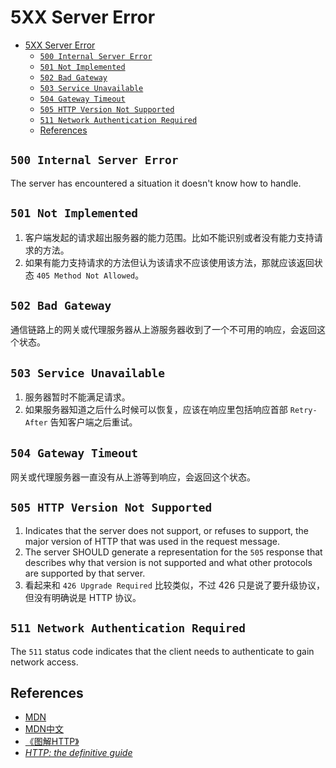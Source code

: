 # 5XX Server Error


<!-- TOC -->

- [5XX Server Error](#5xx-server-error)
    - [`500 Internal Server Error`](#500-internal-server-error)
    - [`501 Not Implemented`](#501-not-implemented)
    - [`502 Bad Gateway`](#502-bad-gateway)
    - [`503 Service Unavailable`](#503-service-unavailable)
    - [`504 Gateway Timeout`](#504-gateway-timeout)
    - [`505 HTTP Version Not Supported`](#505-http-version-not-supported)
    - [`511 Network Authentication Required`](#511-network-authentication-required)
    - [References](#references)

<!-- /TOC -->


## `500 Internal Server Error`
The server has encountered a situation it doesn't know how to handle.


## `501 Not Implemented`
1. 客户端发起的请求超出服务器的能力范围。比如不能识别或者没有能力支持请求的方法。
2. 如果有能力支持请求的方法但认为该请求不应该使用该方法，那就应该返回状态 `405 Method Not Allowed`。


## `502 Bad Gateway`
通信链路上的网关或代理服务器从上游服务器收到了一个不可用的响应，会返回这个状态。


## `503 Service Unavailable`
1. 服务器暂时不能满足请求。
2. 如果服务器知道之后什么时候可以恢复，应该在响应里包括响应首部 `Retry-After` 告知客户端之后重试。


## `504 Gateway Timeout`
网关或代理服务器一直没有从上游等到响应，会返回这个状态。


## `505 HTTP Version Not Supported`
1. Indicates that the server does not support, or refuses to support, the major version of HTTP that was used in the request message.  
2. The server SHOULD generate a representation for the `505` response that describes why that version is not supported and what other protocols are supported by that server.
3. 看起来和 `426 Upgrade Required` 比较类似，不过 426 只是说了要升级协议，但没有明确说是 HTTP 协议。


## `511 Network Authentication Required`
The `511` status code indicates that the client needs to authenticate to gain network access.


## References
* [MDN](https://developer.mozilla.org/en-US/docs/Web/HTTP/Status)
* [MDN中文](https://developer.mozilla.org/zh-CN/docs/Web/HTTP/Status)
* [《图解HTTP》](http://www.ituring.com.cn/book/1229)
* [*HTTP: the definitive guide*](https://book.douban.com/subject/1440226/)
